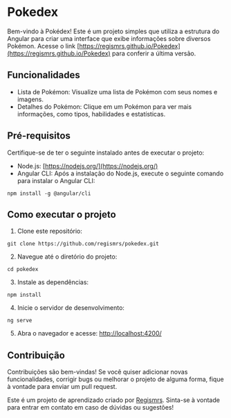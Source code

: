 # Pokedex
Bem-vindo à Pokédex! Este é um projeto simples que utiliza a estrutura do Angular para criar uma interface que exibe informações sobre diversos Pokémon.
Acesse o link [https://regismrs.github.io/Pokedex](https://regismrs.github.io/Pokedex) para conferir a última versão.

## Funcionalidades

- Lista de Pokémon: Visualize uma lista de Pokémon com seus nomes e imagens.
- Detalhes do Pokémon: Clique em um Pokémon para ver mais informações, como tipos, habilidades e estatísticas.

## Pré-requisitos

Certifique-se de ter o seguinte instalado antes de executar o projeto:

- Node.js: [https://nodejs.org/](https://nodejs.org/)
- Angular CLI: Após a instalação do Node.js, execute o seguinte comando para instalar o Angular CLI:
  
```shell
npm install -g @angular/cli
```

## Como executar o projeto

1. Clone este repositório:
```shell
git clone https://github.com/regismrs/pokedex.git
```

2. Navegue até o diretório do projeto:
```shell
cd pokedex
```

3. Instale as dependências:
```shell
npm install
```

4. Inicie o servidor de desenvolvimento:
```shell
ng serve
```

5. Abra o navegador e acesse: [http://localhost:4200/](http://localhost:4200/)

## Contribuição

Contribuições são bem-vindas! Se você quiser adicionar novas funcionalidades, corrigir bugs ou melhorar o projeto de alguma forma, fique à vontade para enviar um pull request.

Este é um projeto de aprendizado criado por [Regismrs](https://github.com/Regismrs). Sinta-se à vontade para entrar em contato em caso de dúvidas ou sugestões!
